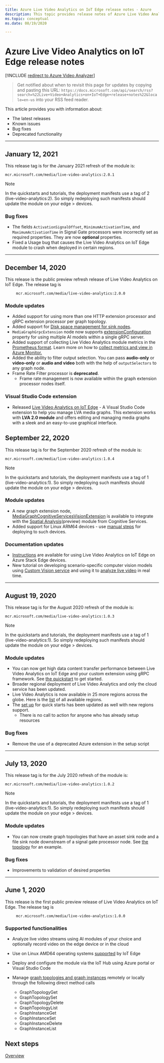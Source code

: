 ```yaml
---
title: Azure Live Video Analytics on IoT Edge release notes - Azure
description: This topic provides release notes of Azure Live Video Analytics on IoT Edge releases, improvements, bug fixes, and known issues.
ms.topic: conceptual
ms.date: 08/19/2020

---
```

# Azure Live Video Analytics on IoT Edge release notes

[!INCLUDE [redirect to Azure Video Analyzer](./includes/redirect-video-analyzer.md)]

>Get notified about when to revisit this page for updates by copying and pasting this URL: `https://docs.microsoft.com/api/search/rss?search=%22Live+Video+Analytics+on+IoT+Edge+release+notes%22&locale=en-us` into your RSS feed reader.

This article provides you with information about:

* The latest releases
* Known issues
* Bug fixes
* Deprecated functionality

<hr width=100%>

## January 12, 2021

This release tag is for the January 2021 refresh of the module is:

```
mcr.microsoft.com/media/live-video-analytics:2.0.1
```

> [!NOTE]
> In the quickstarts and tutorials, the deployment manifests use a tag of 2 (live-video-analytics:2). So simply redeploying such manifests should update the module on your edge > devices.
### Bug fixes 

* The fields `ActivationSignalOffset`, `MinimumActivationTime`, and `MaximumActivationTime` in Signal Gate processors were incorrectly set as required properties. They are now **optional** properties.
* Fixed a Usage bug that causes the Live Video Analytics on IoT Edge module to crash when deployed in certain regions.

<hr width=100%>

## December 14, 2020
This release is the public preview refresh release of Live Video Analytics on IoT Edge. The release tag is

```
     mcr.microsoft.com/media/live-video-analytics:2.0.0
```
### Module updates
* Added support for using more than one HTTP extension processor and gRPC extension processor per graph topology.
* Added support for [Disk space management for sink nodes](upgrading-lva-module.md#disk-space-management-with-sink-nodes).
* `MediaGraphGrpcExtension` node now supports [extensionConfiguration](grpc-extension-protocol.md) property for using multiple AI models within a single gRPC server.
* Added support of collecting Live Video Analytics module metrics in the [Prometheus format](https://prometheus.io/docs/practices/naming/). Learn more on how to [collect metrics and view in Azure Monitor.](monitoring-logging.md#azure-monitor-collection-via-telegraf) 
* Added the ability to filter output selection. You can pass **audio-only** or **video-only** or **audio and video** both with the help of `outputSelectors` to any graph node. 
* Frame Rate Filter processor is **deprecated**.  
    * Frame rate management is now available within the graph extension processor nodes itself.

### Visual Studio Code extension
* Released [Live Video Analytics on IoT Edge](https://marketplace.visualstudio.com/items?itemName=ms-azuretools.live-video-analytics-edge) - A Visual Studio Code extension to help you manage LVA media graphs. This extension works with **LVA 2.0 module** and offers editing and managing media graphs with a sleek and an easy-to-use graphical interface.
## September 22, 2020

This release tag is for the September 2020 refresh of the module is:

```
mcr.microsoft.com/media/live-video-analytics:1.0.4
```

> [!NOTE]
> In the quickstarts and tutorials, the deployment manifests use a tag of 1 (live-video-analytics:1). So simply redeploying such manifests should update the module on your edge > devices.

### Module updates

* A new graph extension node, [MediaGraphCognitiveServicesVisionExtension](spatial-analysis-tutorial.md) is available to integrate with the [Spatial Analysis](/legal/cognitive-services/computer-vision/intro-to-spatial-analysis-public-preview)(preview) module from Cognitive Services.
* Added support for Linux ARM64 devices - use [manual steps](deploy-iot-edge-device.md) for deploying to such devices.

### Documentation updates

* [Instructions](deploy-azure-stack-edge-how-to.md) are available for using Live Video Analytics on IoT Edge on Azure Stack Edge devices.
* New tutorial on developing scenario-specific computer vision models using [Custom Vision service](https://azure.microsoft.com/services/cognitive-services/custom-vision-service/) and using it to [analyze live video](custom-vision-tutorial.md) in real time.

<hr width=100%>

## August 19, 2020

This release tag is for the August 2020 refresh of the module is:

```
mcr.microsoft.com/media/live-video-analytics:1.0.3
```

> [!NOTE]
> In the quickstarts and tutorials, the deployment manifests use a tag of 1 (live-video-analytics:1). So simply redeploying such manifests should update the module on your edge > devices.

### Module updates

* You can now get high data content transfer performance between Live Video Analytics on IoT Edge and your custom extension using gRPC framework. See [the quickstart](analyze-live-video-use-your-grpc-model-quickstart.md) to get started.
* Broader regional deployment of Live Video Analytics and only the cloud service has been updated.  
* Live Video Analytics is now available in 25 more regions across the globe. Here is the [list](https://azure.microsoft.com/global-infrastructure/services/?products=media-services) of all available regions.  
* The [set up](https://aka.ms/lva-edge/setup-resources-for-samples) for quick starts has been updated as well with new regions support.
    * There is no call to action for anyone who has already setup resources

### Bug fixes 

* Remove the use of a deprecated Azure extension in the setup script

<hr width=100%>

## July 13, 2020

This release tag is for the July 2020 refresh of the module is:

```
mcr.microsoft.com/media/live-video-analytics:1.0.2
```

> [!NOTE]
> In the quickstarts and tutorials, the deployment manifests use a tag of 1 (live-video-analytics:1). So simply redeploying such manifests should update the module on your edge > devices.

### Module updates

* You can now create graph topologies that have an asset sink node and a file sink node downstream of a signal gate processor node. See [the topology](https://github.com/Azure/live-video-analytics/tree/master/MediaGraph/topologies/evr-motion-assets-files) for an example.

### Bug fixes

* Improvements to validation of desired properties

<hr width=100%>

## June 1, 2020

This release is the first public preview release of Live Video Analytics on IoT Edge. The release tag is

```
     mcr.microsoft.com/media/live-video-analytics:1.0.0
```

### Supported functionalities

* Analyze live video streams using AI modules of your choice and optionally record video on the edge device or in the cloud
* Use on Linux AMD64 operating systems [supported](../../iot-edge/support.md) by IoT Edge
* Deploy and configure the module via the IoT Hub using Azure portal or Visual Studio Code
* Manage [graph topologies and graph instances](media-graph-concept.md#media-graph-topologies-and-instances) remotely or locally through the following direct method calls

    *	GraphTopologyGet
    *	GraphTopologySet
    *	GraphTopologyDelete
    *	GraphTopologyList
    *	GraphInstanceGet
    *	GraphInstanceSet
    *	GraphInstanceDelete
    *	GraphInstanceList

## Next steps

[Overview](overview.md)
